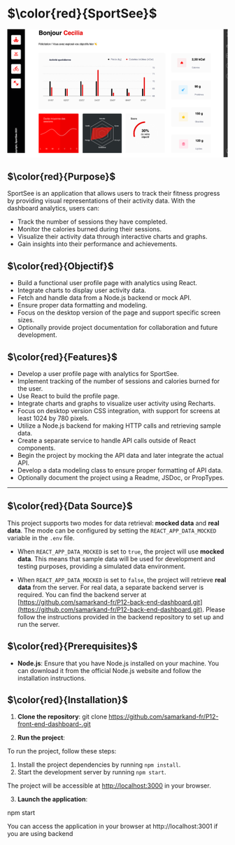 # $\color{red}{SportSee}$

  

![](./src/assets/dashboard.png)

## $\color{red}{Purpose}$

SportSee is an application that allows users to track their fitness progress by providing visual representations of their activity data. With the dashboard analytics, users can:

-   Track the number of sessions they have completed.
-   Monitor the calories burned during their sessions.
-   Visualize their activity data through interactive charts and graphs.
-   Gain insights into their performance and achievements.

  
  

## $\color{red}{Objectif}$

  

-   Build a functional user profile page with analytics using React.
-   Integrate charts to display user activity data.
-   Fetch and handle data from a Node.js backend or mock API.
-   Ensure proper data formatting and modeling.
-   Focus on the desktop version of the page and support specific screen sizes.
-   Optionally provide project documentation for collaboration and future development.

  

## $\color{red}{Features}$

  -   Develop a user profile page with analytics for SportSee.
-   Implement tracking of the number of sessions and calories burned for the user.
-   Use React to build the profile page.
-   Integrate charts and graphs to visualize user activity using Recharts.
-   Focus on desktop version CSS integration, with support for screens at least 1024 by 780 pixels.
-   Utilize a Node.js backend for making HTTP calls and retrieving sample data.
-   Create a separate service to handle API calls outside of React components.
-   Begin the project by mocking the API data and later integrate the actual API.
-   Develop a data modeling class to ensure proper formatting of API data.
-   Optionally document the project using a Readme, JSDoc, or PropTypes.



----------
## $\color{red}{Data Source}$

This project supports two modes for data retrieval: **mocked data** and **real data**. The mode can be configured by setting the `REACT_APP_DATA_MOCKED` variable in the `.env` file.

-   When `REACT_APP_DATA_MOCKED` is set to `true`, the project will use **mocked data**. This means that sample data will be used for development and testing purposes, providing a simulated data environment.
    
-   When `REACT_APP_DATA_MOCKED` is set to `false`, the project will retrieve **real data** from the server. For real data, a separate backend server is required. You can find the backend server at [https://github.com/samarkand-fr/P12-back-end-dashboard.git](https://github.com/samarkand-fr/P12-back-end-dashboard.git). Please follow the instructions provided in the backend repository to set up and run the server.
  

## $\color{red}{Prerequisites}$

*  **Node.js**: Ensure that you have Node.js installed on your machine. You can download it from the official Node.js website and follow the installation instructions.

  

## $\color{red}{Installation}$

  

1.  **Clone the repository**:
git clone https://github.com/samarkand-fr/P12-front-end-dashboard-.git

2.  **Run the project**:

To run the project, follow these steps:

1.  Install the project dependencies by running `npm install`.
2.  Start the development server by running `npm start`.

The project will be accessible at [http://localhost:3000](http://localhost:3000/) in your browser.
  

3.  **Launch the application**:

  npm start

  

You can access the application in your browser at http://localhost:3001 if you are using backend